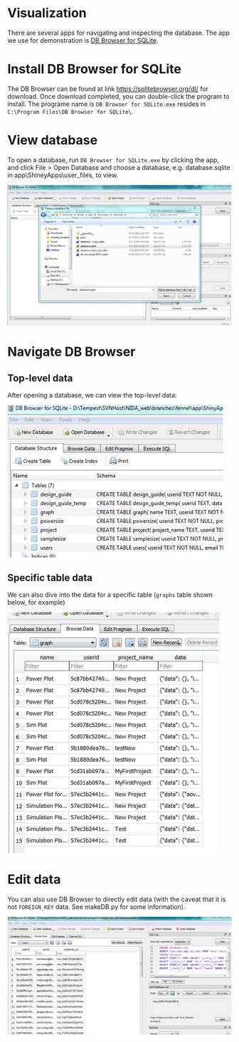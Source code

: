 # Visualization

There are several apps for navigating and inspecting the database. The app we use for demonstration is [DB Browser for SQLite](https://sqlitebrowser.org/). 

# Install DB Browser for SQLite
The DB Browser can be found at link https://sqlitebrowser.org/dl/ for download. Once download completed, you can double-click the program to install. The programe name is `DB Browser for SQLite.exe` resides in `C:\Program Files\DB Browser for SQLite\`.

# View database

To open a database, run `DB Browser for SQLite.exe` by clicking the app, and click File > Open Database and choose a database, e.g. database.sqlite in app\ShineyApps\user_files\, to view.

![](img/browser_open.PNG)

# Navigate DB Browser
## Top-level data
After opening a database, we can view the top-level data:

![](img/browser_top.PNG)


## Specific table data
We can also dive into the data for a specific table (`graphs` table shown below, for example)

![](img/browser_graph.PNG)

# Edit data

You can also use DB Browser to directly edit data (with the caveat that it is not `FOREIGN_KEY` data. See makeDB.py for some information).

![](img/browser_edit.PNG)


